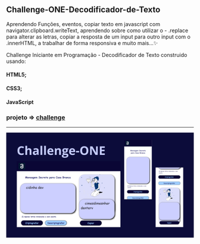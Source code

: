 ## Challenge-ONE-Decodificador-de-Texto

Aprendendo Funções, eventos, copiar texto em javascript com navigator.clipboard.writeText, aprendendo sobre como utilizar o - .replace para alterar as letras, copiar a resposta de um input para outro input com o .innerHTML, a trabalhar de forma responsiva e muito mais...✨


 Challenge Iniciante em Programação - Decodificador de Texto construido usando:
 #### HTML5;
 #### CSS3;
 #### JavaScript

 ### projeto => [challenge](https://cidinha-dev.github.io/Challende-Criptografia/)
 -------------------
![exemplo](/img/img-projeto-challenge.png)
